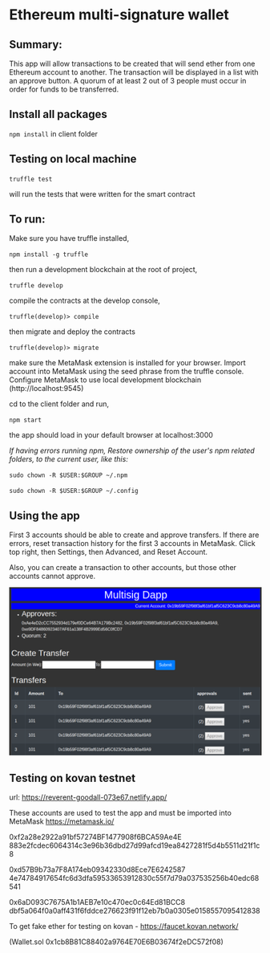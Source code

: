 # Ethereum multi-signature wallet

## Summary: 
This app will allow transactions to be created that will send ether from one Ethereum account to another. The transaction will be displayed in a list with an approve button. A quorum of at least 2 out of 3 people must occur in order for funds to be transferred.

## Install all packages

`npm install` in client folder

## Testing on local machine

  `truffle test`

will run the tests that were written for the smart contract


## To run:

Make sure you have truffle installed, 

  `npm install -g truffle`

then run a development blockchain at the root of project,

  `truffle develop`

compile the contracts at the develop console,

  `truffle(develop)> compile`

then migrate and deploy the contracts

  `truffle(develop)> migrate`

make sure the MetaMask extension is installed for your browser. Import account into MetaMask using the seed phrase from the truffle console. Configure MetaMask to use local development blockchain (http://localhost:9545)

cd to the client folder and run,

  `npm start`

the app should load in your default browser at localhost:3000






_If having errors running npm, 
Restore ownership of the user's npm related folders, to the current user, like this:_


  `sudo chown -R $USER:$GROUP ~/.npm`

  `sudo chown -R $USER:$GROUP ~/.config`


## Using the app
First 3 accounts should be able to create and approve transfers. If there are errors, reset transaction history for the first 3 accounts in MetaMask. Click top right, then Settings, then Advanced, and Reset Account. 

Also, you can create a transaction to other accounts, but those other accounts cannot approve.

![Screenshot](ScreenShot_multisig.png "Screenshot")

## Testing on kovan testnet
url: https://reverent-goodall-073e67.netlify.app/

These accounts are used to test the app and must be imported into MetaMask https://metamask.io/

0xf2a28e2922a91bf57274BF1477908f6BCA59Ae4E
883e2fcdec6064314c3e96b36dbd27d99afcd19ea8427281f5d4b5511d21f1c8

0xd57B9b73a7F8A174eb09342330d8Ece7E6242587
4e74784917654fc6d3dfa59533653912830c55f7d79a037535256b40edc68541

0x6aD093C7675A1b1AEB7e10c470ec0c64Ed81BCC8
dbf5a064f0a0aff431f6fddce276623f91f12eb7b0a0305e0158557095412838

To get fake ether for testing on kovan - https://faucet.kovan.network/


(Wallet.sol 0x1cb8B81C88402a9764E70E6B03674f2eDC572f08)